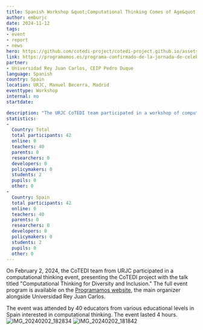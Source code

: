 ```yaml
---
title: Spanish Workshop &quot;Computational Thinking Comes of Age&quot;
author: emburjc
date: 2024-11-12
tags: 
- event
- report
- news
hero: https://github.com/cotedi-project/cotedi-project.github.io/assets/85990345/c4fe22de-65ec-4306-98a7-d383cff88855
link: https://programamos.es/programa-confirmado-de-la-jornada-de-celebracion-el-pensamiento-computacional-se-hace-mayor-de-edad/
partner: 
- Universidad Rey Juan Carlos, CEIP Pedro Duque
language: Spanish
country: Spain
location: URJC, Manuel Becerra, Madrid
eventtype: Workshop
internal: no
startdate: 

description: "The URJC CoTEDI team participated in a workshop of computational thinking, presenting the CoTEDI project."
statistics: 
- 
  Country: Total
  total participants: 42
  online: 0
  teachers: 40
  parents: 0
  researchers: 0
  developers: 0
  policymakers: 0
  students: 2
  pupils: 0
  other: 0
- 
  Country: Spain
  total participants: 42
  online: 0
  teachers: 40
  parents: 0
  researchers: 0
  developers: 0
  policymakers: 0
  students: 2
  pupils: 0
  other: 0
---
```


On February 2, 2024, the CoTEDI team from URJC participated in a computational thinking event, presenting the CoTEDI project with the talk titled &quot;Computational Thinking for Diversity and Inclusion.&quot; The full event program is available on the [Programamos website](https://programamos.es/programa-confirmado-de-la-jornada-de-celebracion-el-pensamiento-computacional-se-hace-mayor-de-edad/), the main organizer alongside Universidad Rey Juan Carlos.

The event was attended by 40 educators from various educational levels in Spain interested in computational thinking. The event lasted 4 hours.
![IMG_20240202_182834](https://github.com/cotedi-project/cotedi-project.github.io/assets/85990345/2146349c-230d-47bb-8e05-7dbb92db6e74)
![IMG_20240202_181842](https://github.com/cotedi-project/cotedi-project.github.io/assets/85990345/84bd5b4c-97d3-4edf-8d1a-142cf6c25ae3)

